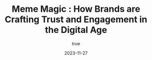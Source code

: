 ---
title: 'Meme Magic : How Brands are Crafting Trust and Engagement in the Digital Age'
date: '2023-11-27'
image: "/images/Meme Magic_ How Brands are Crafting Trust and Engagement in the Digital Age_1701070828102.png"
short: "In a world saturated with advertisements, brands are constantly searching for new ways to break through the noise and connect with their audience...."
category:
     - Art

# #full details
author:
     name: "Jane Meldrum"
     avatar: "/img/Blog-2"

gallery:
    enabled: 0
    items:
        - image: /images/post1.jpg
          alt: "image"

        - image: /images/post6.jpg
          alt: "image"

        - image: /images/post3.jpg
          alt: "image"

    cols: 3 # 2 or 3

additional:
    enabled: 1
    content: "
      <p>In a world saturated with advertisements, brands are constantly searching for new ways to break through the noise and connect with their audience. Enter meme culture, a phenomenon that goes beyond mere humor, offering brands a unique avenue to build trust and engagement in the digital landscape.</p>
     <p>Long gone are the days of lengthy video advertisements that could be easily skipped. The digital era ushered in a shift in consumer behavior, and brands had to adapt. It was no longer enough to label content as an advertisement; it needed to be relatable, entertaining, and most importantly, shareable.</p>
     <p>This realization birthed the idea of meme marketing, a strategy that thrives on the power of shared laughter. Marque Berry, a trailblazer in this field, took the initiative to unite meme pages worldwide under a single banner. This collaboration with brands from various sectors marked the beginning of a revolution in digital marketing.</p>
     <p>So, how exactly are brands leveraging the power of meme culture?</p>
     <p>1. *Trust Through Humor:*<br>&nbsp; &nbsp;The age-old wisdom that a good laugh builds trust finds new relevance in meme marketing. Brands recognized that to make consumers comfortable, they needed to elicit genuine emotions. Memes provide a platform to connect on a human level, creating a sense of authenticity that traditional advertisements often lack.</p>
     <p>2. *Escape from the Traditional:*<br>&nbsp; &nbsp;Meme marketing breaks free from the shackles of traditional methods. No more dull and predictable commercials. Memes offer a dynamic and fluid way of conveying messages. This departure from the norm captures attention in a world where audiences have grown weary of conventional marketing tactics.</p>
     <p>3. *Engaging the Youth:*<br>&nbsp; &nbsp;The youth demographic, in particular, is drawn to meme culture. Brands adopting meme marketing instantly become relatable and cool, appealing to a generation that values authenticity and humor. It's not just the young ones; even those who appreciate classic dad jokes find themselves chuckling at well-crafted memes.</p>
     <p>4. *Cost-Effective Flexibility:*<br>&nbsp; &nbsp;One of the remarkable aspects of meme marketing is its cost-effectiveness. Creating memes requires minimal resources compared to traditional advertising methods. The flexibility in content creation and the ability to adapt quickly to trends make it a budget-friendly yet impactful strategy.</p>
     <p>5. *Return on Investment (ROI):*<br>&nbsp; &nbsp;Perhaps the most compelling aspect of meme marketing is its impressive return on investment. The engagement on meme posts is significantly higher compared to other forms of content. Brands witness not only increased visibility but also a genuine connection with their audience.</p>
     <p>As meme marketing continues to shift the gravity in the marketing world, Marque Berry stands as a pioneer, demonstrating the immense potential of this innovative approach. In a landscape where attention is a scarce commodity, memes emerge as the magical ingredient that turns a brand from just another name into a relatable, trustworthy companion in the digital journey. Brace yourselves, because the future of marketing is undeniably humorous, and the credit goes to the meme wizards at Marque Berry.</p>"

---